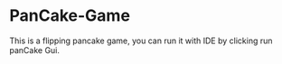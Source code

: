 # PanCake-Game
This is a flipping pancake game, you can run it with IDE by clicking run panCake Gui.

